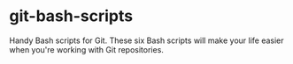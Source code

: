 # git-bash-scripts
Handy Bash scripts for Git. These six Bash scripts will make your life easier when you're working with Git repositories.
